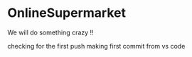 # OnlineSupermarket
We will do something crazy !!

checking for the first push 
making first commit from vs code